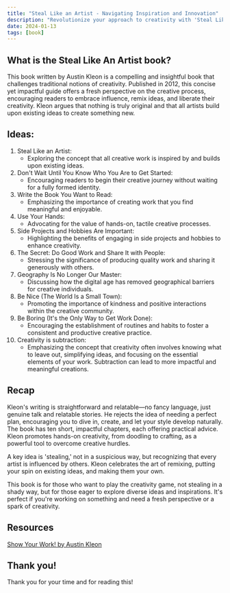 ```yaml
---
title: "Steal Like an Artist - Navigating Inspiration and Innovation"
description: "Revolutionize your approach to creativity with 'Steal Like an Artist.' Transform influence into innovation for a truly unique journey of yours."
date: 2024-01-13
tags: [book]
---
```


## What is the Steal Like An Artist book?

This book written by Austin Kleon is a compelling and insightful book that challenges traditional notions of creativity. Published in 2012, this concise yet impactful guide offers a fresh perspective on the creative process, encouraging readers to embrace influence, remix ideas, and liberate their creativity. Kleon argues that nothing is truly original and that all artists build upon existing ideas to create something new.

## Ideas:

1. Steal Like an Artist:
   - Exploring the concept that all creative work is inspired by and builds upon existing ideas.
2. Don't Wait Until You Know Who You Are to Get Started:
   - Encouraging readers to begin their creative journey without waiting for a fully formed identity.
3. Write the Book You Want to Read:
   - Emphasizing the importance of creating work that you find meaningful and enjoyable.
4. Use Your Hands:
   - Advocating for the value of hands-on, tactile creative processes.
5. Side Projects and Hobbies Are Important:
   - Highlighting the benefits of engaging in side projects and hobbies to enhance creativity.
6. The Secret: Do Good Work and Share It with People:
   - Stressing the significance of producing quality work and sharing it generously with others.
7. Geography Is No Longer Our Master:
   - Discussing how the digital age has removed geographical barriers for creative individuals.
8. Be Nice (The World Is a Small Town):
   - Promoting the importance of kindness and positive interactions within the creative community.
9. Be Boring (It's the Only Way to Get Work Done):
   - Encouraging the establishment of routines and habits to foster a consistent and productive creative practice.
10. Creativity is subtraction:
    - Emphasizing the concept that creativity often involves knowing what to leave out, simplifying ideas, and focusing on the essential elements of your work. Subtraction can lead to more impactful and meaningful creations.

## Recap

Kleon's writing is straightforward and relatable—no fancy language, just genuine talk and relatable stories. He rejects the idea of needing a perfect plan, encouraging you to dive in, create, and let your style develop naturally. The book has ten short, impactful chapters, each offering practical advice. Kleon promotes hands-on creativity, from doodling to crafting, as a powerful tool to overcome creative hurdles.

A key idea is 'stealing,' not in a suspicious way, but recognizing that every artist is influenced by others. Kleon celebrates the art of remixing, putting your spin on existing ideas, and making them your own.

This book is for those who want to play the creativity game, not stealing in a shady way, but for those eager to explore diverse ideas and inspirations. It's perfect if you're working on something and need a fresh perspective or a spark of creativity.

## Resources

[Show Your Work! by Austin Kleon](https://austinkleon.com/steal/)

## Thank you!

Thank you for your time and for reading this!

